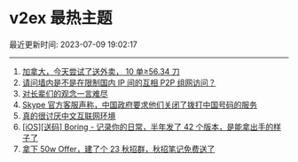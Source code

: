 # v2ex 最热主题

最近更新时间: 2023-07-09 19:02:17

--- 
1. [加拿大，今天尝试了送外卖， 10 单≥56.34 刀](https://www.v2ex.com/t/955214) 
2. [请问墙内是不是在限制国内 IP 间的互相 P2P 组网访问？](https://www.v2ex.com/t/955206) 
3. [对长辈们的观念一言难尽](https://www.v2ex.com/t/955222) 
4. [Skype 官方客服声称，中国政府要求他们关闭了拨打中国号码的服务](https://www.v2ex.com/t/955213) 
5. [真的很讨厌中文互联网环境](https://www.v2ex.com/t/955231) 
6. [[iOS][送码] Boring - 记录你的日常，半年发了 42 个版本，是能拿出手的样子了](https://www.v2ex.com/t/955241) 
7. [拿下 50w Offer，建了个 23 秋招群，秋招笔记免费送了](https://www.v2ex.com/t/955237) 
